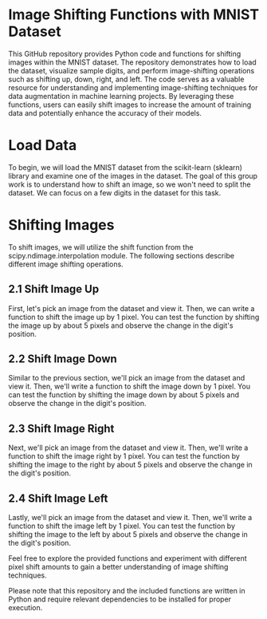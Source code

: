 # Image Shifting Functions with MNIST Dataset
This GitHub repository provides Python code and functions for shifting images within the MNIST dataset. The repository demonstrates how to load the dataset, visualize sample digits, and perform image-shifting operations such as shifting up, down, right, and left. The code serves as a valuable resource for understanding and implementing image-shifting techniques for data augmentation in machine learning projects. By leveraging these functions, users can easily shift images to increase the amount of training data and potentially enhance the accuracy of their models.

# Load Data
To begin, we will load the MNIST dataset from the scikit-learn (sklearn) library and examine one of the images in the dataset. The goal of this group work is to understand how to shift an image, so we won't need to split the dataset. We can focus on a few digits in the dataset for this task.

# Shifting Images
To shift images, we will utilize the shift function from the scipy.ndimage.interpolation module. The following sections describe different image shifting operations.

## 2.1 Shift Image Up
First, let's pick an image from the dataset and view it. Then, we can write a function to shift the image up by 1 pixel. You can test the function by shifting the image up by about 5 pixels and observe the change in the digit's position.

## 2.2 Shift Image Down
Similar to the previous section, we'll pick an image from the dataset and view it. Then, we'll write a function to shift the image down by 1 pixel. You can test the function by shifting the image down by about 5 pixels and observe the change in the digit's position.

## 2.3 Shift Image Right
Next, we'll pick an image from the dataset and view it. Then, we'll write a function to shift the image right by 1 pixel. You can test the function by shifting the image to the right by about 5 pixels and observe the change in the digit's position.

## 2.4 Shift Image Left
Lastly, we'll pick an image from the dataset and view it. Then, we'll write a function to shift the image left by 1 pixel. You can test the function by shifting the image to the left by about 5 pixels and observe the change in the digit's position.

Feel free to explore the provided functions and experiment with different pixel shift amounts to gain a better understanding of image shifting techniques.

Please note that this repository and the included functions are written in Python and require relevant dependencies to be installed for proper execution.
